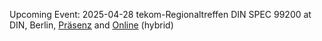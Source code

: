 Upcoming Event:
2025-04-28 tekom-Regionaltreffen DIN SPEC 99200 at DIN, Berlin, [Präsenz](https://www.tekom.de/meine-tekom/regionalgruppen/regionalgruppe-berlin-brandenburg/veranstaltungen-rg-berlin-brandenburg/din-dke-spec-99200-austauschformat-fuer-oeffentlich-verfuegbare-normen-praesenz-andreas-wernicke-din-solutions-gmbh) and [Online](https://www.tekom.de/meine-tekom/regionalgruppen/regionalgruppe-berlin-brandenburg/veranstaltungen-rg-berlin-brandenburg/din-dke-spec-99200-austauschformat-fuer-oeffentlich-verfuegbare-normen-online-andreas-wernicke-din-solutions-gmbh) (hybrid)
